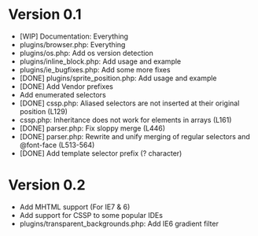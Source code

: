 Version 0.1
===========

 * [WIP] Documentation: Everything
 * plugins/browser.php: Everything
 * plugins/os.php: Add os version detection
 * plugins/inline_block.php: Add usage and example
 * plugins/ie_bugfixes.php: Add some more fixes
 * [DONE] plugins/sprite_position.php: Add usage and example
 * [DONE] Add Vendor prefixes
 * Add enumerated selectors
 * [DONE] cssp.php: Aliased selectors are not inserted at their original position (L129)
 * cssp.php: Inheritance does not work for elements in arrays (L161)
 * [DONE] parser.php: Fix sloppy merge (L446)
 * [DONE] parser.php: Rewrite and unify merging of regular selectors and @font-face (L513-564)
 * [DONE] Add template selector prefix (? character)



Version 0.2
===========

 * Add MHTML support (For IE7 & 6)
 * Add support for CSSP to some popular IDEs
 * plugins/transparent_backgrounds.php: Add IE6 gradient filter